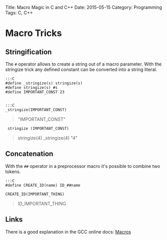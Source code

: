 Title: Macro Magic in C and C++
Date: 2015-05-15
Category: Programming
Tags: C, C++


Macro Tricks
============

Stringification
---------------
The `#` operator allows to create a string out of a macro parameter. With the stringize trick any defined constant can be converted into a string literal.

    :::C
    #define _stringize(s) stringize(s)
    #define stringize(s) #s
    #define IMPORTANT_CONST 23


    :::C
    _stringize(IMPORTANT_CONST)

> "IMPORTANT_CONST"

     stringize (IMPORTANT_CONST)

> stringize(4)
> _stringize(4)
> "4"

Concatenation
-------------

With the `##` operator in a preprocessor macro it's possible to combine two tokens.

    :::C
    #define CREATE_ID(name) ID_##name
    
    CREATE_ID(IMPORTANT_THING)

> ID_IMPORTANT_THING

Links
-----

There is a good explanation in the GCC online docs:
[Macros](https://gcc.gnu.org/onlinedocs/cpp/Macros.html#Macros)

